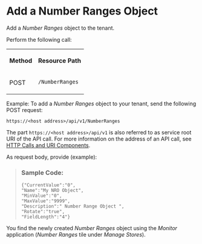 <!-- loiob1bd9453b5554211a3e619a87c8d79c6 -->

# Add a Number Ranges Object

Add a *Number Ranges* object to the tenant.



Perform the following call:


<table>
<tr>
<th valign="top">

Method



</th>
<th valign="top">

Resource Path



</th>
</tr>
<tr>
<td valign="top">

POST



</td>
<td valign="top">

`/NumberRanges` 



</td>
</tr>
</table>

Example: To add a *Number Ranges* object to your tenant, send the following POST request:

`https://<host address>/api/v1/NumberRanges`

The part `https://<host address>/api/v1` is also referred to as service root URI of the API call. For more information on the address of an API call, see [HTTP Calls and URI Components](http-calls-and-uri-components-ca75e12.md).

As request body, provide \(example\):

> ### Sample Code:  
> ```
> {"CurrentValue":"0",
> "Name":"My NRO Object",
> "MinValue":"0",
> "MaxValue":"9999",
> "Description":" Number Range Object ",
> "Rotate":"true",
> "FieldLength":"4"}
> ```

You find the newly created *Number Ranges* object using the *Monitor* application \(*Number Ranges* tile under *Manage Stores*\).

